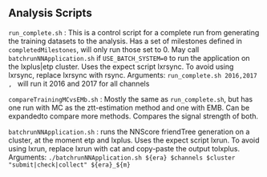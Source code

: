 ## Analysis Scripts
`run_complete.sh`
:   This is a control script for a complete run from generating the training datasets to the analysis. Has a set of milestones defined in `completedMilestones`, will only run those set to 0. May call `batchrunNNApplication.sh` if `USE_BATCH_SYSTEM=0` to run the application on the lxplus|etp cluster. Uses the expect script lxrsync. To avoid using lxrsync, replace lxrsync with rsync.
    Arguments: `run_complete.sh 2016,2017 , ` will run it 2016 and 2017 for all channels

`compareTrainingMCvsEMb.sh`
:   Mostly the same as `run_complete.sh`, but has one run with MC as the ztt-estimation method and one with EMB. Can be expandedto compare more methods. Compares the signal strength of both.


`batchrunNNApplication.sh`
:   runs the NNScore friendTree generation on a cluster, at the moment etp and lxplus. Uses the expect script lxrun. To avoid using lxrun, replace lxrun with cat and copy-paste the output tolxplus.
Arguments: `./batchrunNNApplication.sh ${era} $channels $cluster "submit|check|collect" ${era}_${m}`


